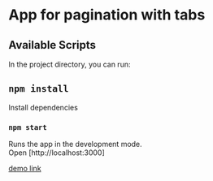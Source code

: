 # App for pagination with tabs

## Available Scripts

In the project directory, you can run:

## `npm install`

Install dependencies

### `npm start`

Runs the app in the development mode.\
Open [http://localhost:3000]

[demo link](https://tabpager.netlify.app/)
